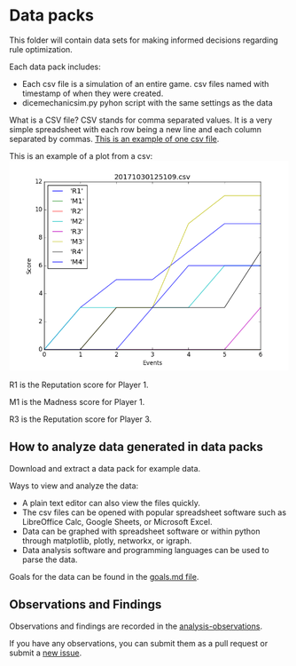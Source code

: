 # Data packs

This folder will contain data sets for making informed decisions regarding rule optimization.

Each data pack includes:
* Each csv file is a simulation of an entire game.  csv files named with timestamp of when they were created.
* dicemechanicsim.py pyhon script with the same settings as the data

What is a CSV file?  CSV stands for comma separated values.  It is a very simple spreadsheet with each row being a new line and each column separated by commas.  [This is an example of one csv file](https://raw.githubusercontent.com/TechnologyClassroom/dice-mechanic-sim/master/data/20171030125109.csv).

This is an example of a plot from a csv:
![Screenshot](https://github.com/TechnologyClassroom/dice-mechanic-sim/blob/master/data/20171030125109.csv.png?raw=true "Plot of 20171030125109.csv")

R1 is the Reputation score for Player 1.

M1 is the Madness score for Player 1.

R3 is the Reputation score for Player 3.

## How to analyze data generated in data packs

Download and extract a data pack for example data.

Ways to view and analyze the data:
* A plain text editor can also view the files quickly.
* The csv files can be opened with popular spreadsheet software such as LibreOffice Calc, Google Sheets, or Microsoft Excel.
* Data can be graphed with spreadsheet software or within python through matplotlib, plotly, networkx, or igraph.
* Data analysis software and programming languages can be used to parse the data.

Goals for the data can be found in the [goals.md file](https://github.com/TechnologyClassroom/dice-mechanic-sim/blob/master/docs/goals.md).

## Observations and Findings

Observations and findings are recorded in the [analysis-observations](https://github.com/TechnologyClassroom/dice-mechanic-sim/blob/master/docs/analysis-observations.md).

If you have any observations, you can submit them as a pull request or submit a [new issue](https://github.com/TechnologyClassroom/dice-mechanic-sim/issues/new).
